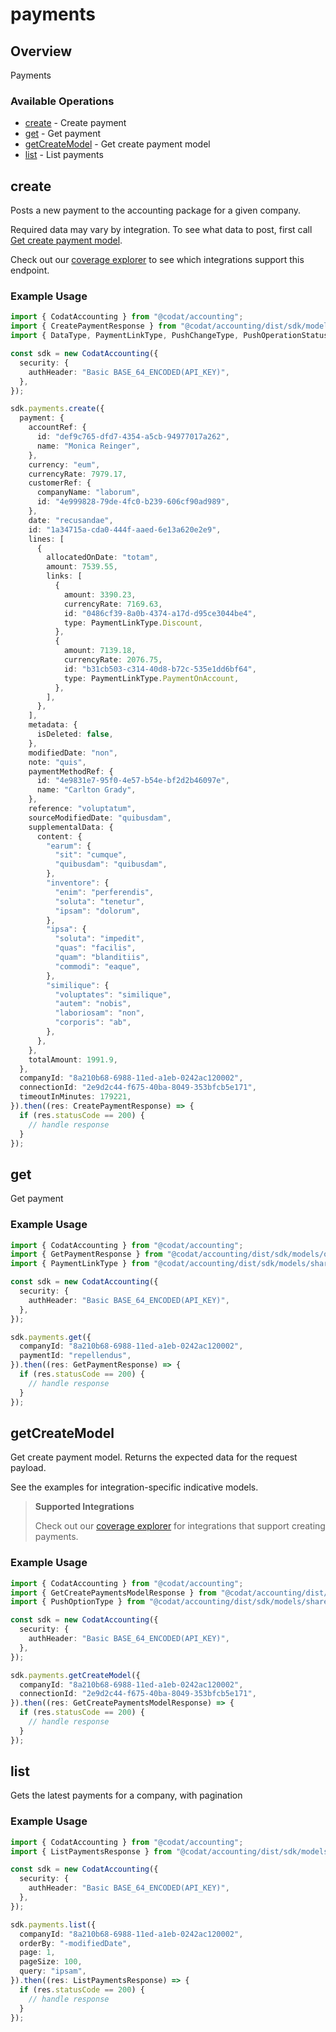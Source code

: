 # payments

## Overview

Payments

### Available Operations

* [create](#create) - Create payment
* [get](#get) - Get payment
* [getCreateModel](#getcreatemodel) - Get create payment model
* [list](#list) - List payments

## create

Posts a new payment to the accounting package for a given company.

Required data may vary by integration. To see what data to post, first call [Get create payment model](https://docs.codat.io/accounting-api#/operations/get-create-payments-model).

Check out our [coverage explorer](https://knowledge.codat.io/supported-features/accounting?view=tab-by-data-type&dataType=payments) to see which integrations support this endpoint.

### Example Usage

```typescript
import { CodatAccounting } from "@codat/accounting";
import { CreatePaymentResponse } from "@codat/accounting/dist/sdk/models/operations";
import { DataType, PaymentLinkType, PushChangeType, PushOperationStatus } from "@codat/accounting/dist/sdk/models/shared";

const sdk = new CodatAccounting({
  security: {
    authHeader: "Basic BASE_64_ENCODED(API_KEY)",
  },
});

sdk.payments.create({
  payment: {
    accountRef: {
      id: "def9c765-dfd7-4354-a5cb-94977017a262",
      name: "Monica Reinger",
    },
    currency: "eum",
    currencyRate: 7979.17,
    customerRef: {
      companyName: "laborum",
      id: "4e999828-79de-4fc0-b239-606cf90ad989",
    },
    date: "recusandae",
    id: "1a34715a-cda0-444f-aaed-6e13a620e2e9",
    lines: [
      {
        allocatedOnDate: "totam",
        amount: 7539.55,
        links: [
          {
            amount: 3390.23,
            currencyRate: 7169.63,
            id: "0486cf39-8a0b-4374-a17d-d95ce3044be4",
            type: PaymentLinkType.Discount,
          },
          {
            amount: 7139.18,
            currencyRate: 2076.75,
            id: "b31cb503-c314-40d8-b72c-535e1dd6bf64",
            type: PaymentLinkType.PaymentOnAccount,
          },
        ],
      },
    ],
    metadata: {
      isDeleted: false,
    },
    modifiedDate: "non",
    note: "quis",
    paymentMethodRef: {
      id: "4e9831e7-95f0-4e57-b54e-bf2d2b46097e",
      name: "Carlton Grady",
    },
    reference: "voluptatum",
    sourceModifiedDate: "quibusdam",
    supplementalData: {
      content: {
        "earum": {
          "sit": "cumque",
          "quibusdam": "quibusdam",
        },
        "inventore": {
          "enim": "perferendis",
          "soluta": "tenetur",
          "ipsam": "dolorum",
        },
        "ipsa": {
          "soluta": "impedit",
          "quas": "facilis",
          "quam": "blanditiis",
          "commodi": "eaque",
        },
        "similique": {
          "voluptates": "similique",
          "autem": "nobis",
          "laboriosam": "non",
          "corporis": "ab",
        },
      },
    },
    totalAmount: 1991.9,
  },
  companyId: "8a210b68-6988-11ed-a1eb-0242ac120002",
  connectionId: "2e9d2c44-f675-40ba-8049-353bfcb5e171",
  timeoutInMinutes: 179221,
}).then((res: CreatePaymentResponse) => {
  if (res.statusCode == 200) {
    // handle response
  }
});
```

## get

Get payment

### Example Usage

```typescript
import { CodatAccounting } from "@codat/accounting";
import { GetPaymentResponse } from "@codat/accounting/dist/sdk/models/operations";
import { PaymentLinkType } from "@codat/accounting/dist/sdk/models/shared";

const sdk = new CodatAccounting({
  security: {
    authHeader: "Basic BASE_64_ENCODED(API_KEY)",
  },
});

sdk.payments.get({
  companyId: "8a210b68-6988-11ed-a1eb-0242ac120002",
  paymentId: "repellendus",
}).then((res: GetPaymentResponse) => {
  if (res.statusCode == 200) {
    // handle response
  }
});
```

## getCreateModel

Get create payment model. Returns the expected data for the request payload.

See the examples for integration-specific indicative models.

> **Supported Integrations**
> 
> Check out our [coverage explorer](https://knowledge.codat.io/supported-features/accounting?view=tab-by-data-type&dataType=payments) for integrations that support creating payments.

### Example Usage

```typescript
import { CodatAccounting } from "@codat/accounting";
import { GetCreatePaymentsModelResponse } from "@codat/accounting/dist/sdk/models/operations";
import { PushOptionType } from "@codat/accounting/dist/sdk/models/shared";

const sdk = new CodatAccounting({
  security: {
    authHeader: "Basic BASE_64_ENCODED(API_KEY)",
  },
});

sdk.payments.getCreateModel({
  companyId: "8a210b68-6988-11ed-a1eb-0242ac120002",
  connectionId: "2e9d2c44-f675-40ba-8049-353bfcb5e171",
}).then((res: GetCreatePaymentsModelResponse) => {
  if (res.statusCode == 200) {
    // handle response
  }
});
```

## list

Gets the latest payments for a company, with pagination

### Example Usage

```typescript
import { CodatAccounting } from "@codat/accounting";
import { ListPaymentsResponse } from "@codat/accounting/dist/sdk/models/operations";

const sdk = new CodatAccounting({
  security: {
    authHeader: "Basic BASE_64_ENCODED(API_KEY)",
  },
});

sdk.payments.list({
  companyId: "8a210b68-6988-11ed-a1eb-0242ac120002",
  orderBy: "-modifiedDate",
  page: 1,
  pageSize: 100,
  query: "ipsam",
}).then((res: ListPaymentsResponse) => {
  if (res.statusCode == 200) {
    // handle response
  }
});
```
